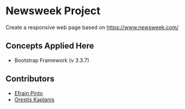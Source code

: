 # Newsweek Project
Create a responsive web page based on https://www.newsweek.com/

## Concepts Applied Here

* Bootstrap Framework (v 3.3.7)

## Contributors

* [Efrain Pinto](https://github.com/efrapp)
* [Orestis Kaplanis](https://github.com/userman95)
